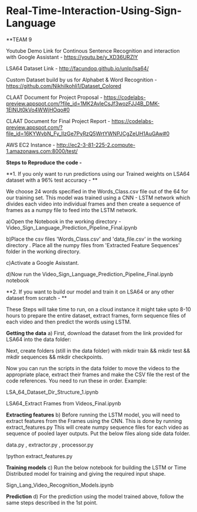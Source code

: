 # Real-Time-Interaction-Using-Sign-Language

**TEAM 9 


Youtube Demo Link for Continous Sentence Recognition and interaction with Google Assistant - 
https://youtu.be/y_XD36URZlY

LSA64 Dataset Link -
http://facundoq.github.io/unlp/lsa64/

Custom Dataset build by us for Alphabet & Word Recognition -
https://github.com/Nikhilkohli1/Dataset_Colored

CLAAT Document for Project Proposal - 
https://codelabs-preview.appspot.com/?file_id=1MK2AvleCsJf3wozFJJ4B_DMK-1EINUt0kVo4WWjHOqo#0

CLAAT Document for Final Project Report -
https://codelabs-preview.appspot.com/?file_id=16KYWvbN_Fy_lIzGe7PyRzQ5WrtYWNPJCgZeUH1AuGAw#0

AWS EC2 Instance - 
http://ec2-3-81-225-2.compute-1.amazonaws.com:8000/test/



**Steps to Reproduce the code -**

**1. If you only want to run predictions using our Trained weights on LSA64 dataset with a 96% test accuracy - **

We choose 24 words specified in the Words_Class.csv file out of the 64 for our training set. This model was trained using a CNN - LSTM network
which divides each video into individual frames and then create a sequence of frames as a numpy file to feed into the LSTM network. 

a)Open the Notebook in the working directory - 
 Video_Sign_Language_Prediction_Pipeline_Final.ipynb

b)Place the csv files 'Words_Class.csv' and 'data_file.csv' in the working directory . 
 Place all the numpy files from 'Extracted Feature Sequences' folder in the working directory.

c)Activate a Google Asisstant.

d)Now run the Video_Sign_Language_Prediction_Pipeline_Final.ipynb notebook 


**2. If you want to build our model and train it on LSA64 or any other dataset from scratch - **

These Steps will take time to run, on a cloud instance it might take upto 8-10 hours to prepare the entire dataset, extract frames,
form sequence files of each video and then predict the words using LSTM. 

**Getting the data**
a)  First, download the dataset from the link provided for LSA64 into the data folder:

Next, create folders (still in the data folder) with mkdir train && mkdir test && mkdir sequences && mkdir checkpoints.

Now you can run the scripts in the data folder to move the videos to the appropriate place, extract their frames and make the CSV file the rest of the code references. You need to run these in order. Example:

LSA_64_Dataset_Dir_Structure_1.ipynb

LSA64_Extract Frames from Videos_Final.ipynb

 
**Extracting features**
b) Before running the LSTM model, you will need to extract features from the Frames using the CNN. This is done by running extract_features.py
This will create numpy sequence files for each video as sequence of pooled layer outputs. 
Put the below files along side data folder. 

data.py , extractor.py , processor.py 


!python extract_features.py


**Training models**
c) Run the below notebook for building the LSTM or Time Distributed model for training and giving the required input shape.

Sign_Lang_Video_Recognition_Models.ipynb 

**Prediction**
d) For the prediction using the model trained above, follow the same steps described in the 1st point. 
